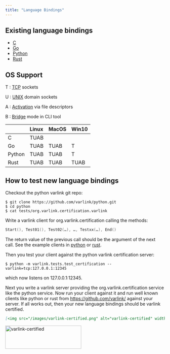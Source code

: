 ```yaml
---
title: "Language Bindings"
---
```


## Existing language bindings
* [C](https://github.com/varlink/libvarlink)
* [Go](https://github.com/varlink/go)
* [Python](https://github.com/varlink/python)
* [Rust](https://github.com/varlink/rust)

## OS Support

T
: [TCP](/#address) sockets

U
: [UNIX](/#address) domain sockets

A
: [Activation](/#activation) via file descriptors

B
: [Bridge](/#bridge) mode in CLI tool

|            | Linux | MacOS | Win10 |
| -----------|:------|:------|:------|
| C          |  TUAB |       |       |
| Go         |  TUAB |  TUAB |  T    |
| Python     |  TUAB |  TUAB |  T    |
| Rust       |  TUAB |  TUAB |  TUAB |

## How to test new language bindings

Checkout the python varlink git repo:
```shell
$ git clone https://github.com/varlink/python.git
$ cd python
$ cat tests/org.varlink.certification.varlink
```
Write a varlink client for org.varlink.certification calling the methods:

```go
Start(), Test01(), Test02(…), …, Testxx(…), End()
```

The return value of the previous call should be the argument of the next call.
See the example clients in [python](https://github.com/varlink/python/blob/master/varlink/tests/test_certification.py) or [rust](https://github.com/varlink/rust/blob/master/varlink-certification/src/main.rs#L73-L138).

Then you test your client against the python varlink certification server:

```shell
$ python -m varlink.tests.test_certification --varlink=tcp:127.0.0.1:12345
```

which now listens on 127.0.0.1:12345.

Next you write a varlink server providing the org.varlink.certification service like the python service.
Now run your client against it and run well known clients like python or rust
from https://github.com/varlink/ against your server. If all works out, then
your new language bindings should be varlink certified.

```markdown
[<img src="/images/varlink-certified.png" alt="varlink-certified" width="240" height="73">](https://varlink.org/Language-Bindings)
```

[<img src="/images/varlink-certified.png" alt="varlink-certified" width="240" height="73">](https://varlink.org/Language-Bindings)
